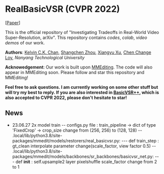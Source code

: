 # RealBasicVSR (CVPR 2022)

\[[Paper](https://arxiv.org/pdf/2111.12704.pdf)\]

This is the official repository of "Investigating Tradeoffs in Real-World Video Super-Resolution, arXiv". This repository contains *codes*, *colab*, *video demos* of our work.

**Authors**: [Kelvin C.K. Chan](https://ckkelvinchan.github.io/), [Shangchen Zhou](https://shangchenzhou.com/), [Xiangyu Xu](https://sites.google.com/view/xiangyuxu), [Chen Change Loy](https://www.mmlab-ntu.com/person/ccloy/), *Nanyang Technological University*

**Acknowedgement**: Our work is built upon [MMEditing](https://github.com/open-mmlab/mmediting). The code will also appear in MMEditing soon. Please follow and star this repository and MMEditing!

**Feel free to ask questions. I am currently working on some other stuff but will try my best to reply. If you are also interested in [BasicVSR++](https://github.com/ckkelvinchan/BasicVSR_PlusPlus), which is also accepted to CVPR 2022, please don't hesitate to star!** 




## News
- 23.06.27 2x model train
  -- configs.py file : train_pipeline -> dict of type 'FixedCrop' -> crop_size change from (256, 256) to (128, 128)
  -- .local/lib/python3.8/site-packages/mmedit/models/restorers/real_basicvsr.py:
     --- def train_step : gt_clean interpolate parameter change(scale_factor, view factor 0.5)
  -- .local/lib/python3.8/site-packages/mmedit/models/backbones/sr_backbones/basicvsr_net.py:
     --- def __init__ : self.upsample2 layer pixelshuffle scale_factor change from 2 to 1
